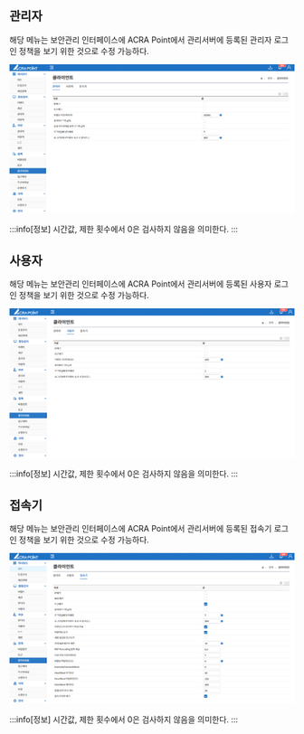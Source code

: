 ## 관리자

해당 메뉴는 보안관리 인터페이스에 ACRA Point에서 관리서버에 등록된 관리자 로그인 정책을 보기 위한 것으로 수정 가능하다.

![관리자 클라이언트](image.png)

:::info[정보]
시간값, 제한 횟수에서 0은 검사하지 않음을 의미한다.
:::

## 사용자
해당 메뉴는 보안관리 인터페이스에 ACRA Point에서 관리서버에 등록된 사용자 로그인 정책을 보기 위한 것으로 수정 가능하다.

![사용자 클라이언트](image-1.png)

:::info[정보]
시간값, 제한 횟수에서 0은 검사하지 않음을 의미한다.
:::

## 접속기
해당 메뉴는 보안관리 인터페이스에 ACRA Point에서 관리서버에 등록된 접속기 로그인 정책을 보기 위한 것으로 수정 가능하다.

![접속기 클라이언트](image-2.png)

:::info[정보]
시간값, 제한 횟수에서 0은 검사하지 않음을 의미한다.
:::